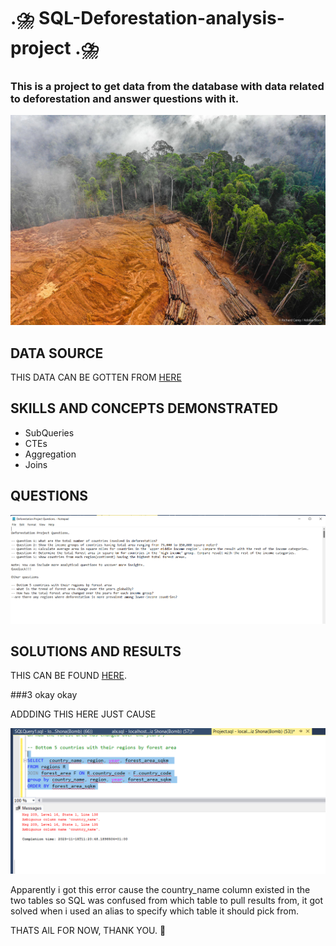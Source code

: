 # .⛈️ SQL-Deforestation-analysis-project .⛈️ 

### This is a project to get data from the database with data related to deforestation and answer questions with it.

![](def.jpg)

## **DATA SOURCE**

THIS DATA CAN BE GOTTEN FROM [HERE]()

## **SKILLS AND CONCEPTS DEMONSTRATED**
- SubQueries
- CTEs
- Aggregation
- Joins

## **QUESTIONS**

![](questions.png)

## **SOLUTIONS AND RESULTS**

THIS CAN BE FOUND [HERE](https://github.com/mhizshona/SQL-Deforestation-analysis-project/blob/main/project.md).

###3 okay okay

ADDDING THIS HERE JUST CAUSE

![](ERROR.png)

Apparently i got this error cause the country_name column existed in the two tables so SQL was confused from which table to pull results from,
it got solved when i used an alias to specify which table it should pick from.

THATS AlL FOR NOW, THANK YOU. 🙂
